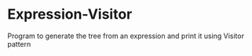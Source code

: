 # Expression-Visitor
Program to generate the tree from an expression and print it using Visitor pattern
